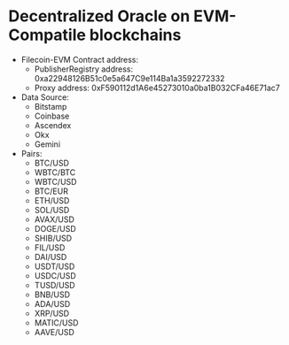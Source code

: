 # Decentralized Oracle on EVM-Compatile blockchains
  - Filecoin-EVM Contract address:
    + PublisherRegistry address:  0xa22948126B51c0e5a647C9e114Ba1a3592272332
    + Proxy address:  0xF590112d1A6e45273010a0ba1B032CFa46E71ac7
  - Data Source:
    + Bitstamp
    + Coinbase
    + Ascendex
    + Okx
    + Gemini
  - Pairs:
    + BTC/USD
    + WBTC/BTC
    + WBTC/USD
    + BTC/EUR
    + ETH/USD
    + SOL/USD
    + AVAX/USD
    + DOGE/USD
    + SHIB/USD
    + FIL/USD
    + DAI/USD
    + USDT/USD
    + USDC/USD
    + TUSD/USD
    + BNB/USD
    + ADA/USD
    + XRP/USD
    + MATIC/USD
    + AAVE/USD
